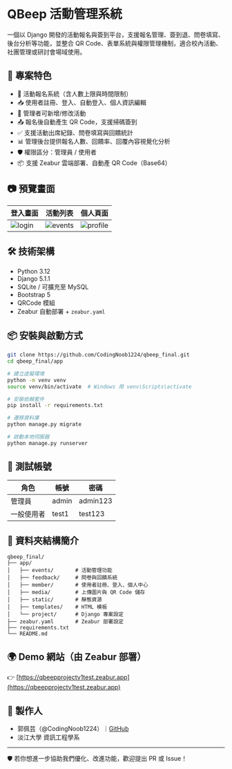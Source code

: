 
# QBeep 活動管理系統

一個以 Django 開發的活動報名與簽到平台，支援報名管理、簽到退、問卷填寫、後台分析等功能，並整合 QR Code、表單系統與權限管理機制，適合校內活動、社團管理或研討會場域使用。

## 🌟 專案特色

- 📝 活動報名系統（含人數上限與時間限制）
- 📥 使用者註冊、登入、自動登入、個人資訊編輯
- 📅 管理者可新增/修改活動
- 📤 報名後自動產生 QR Code，支援掃碼簽到
- ✅ 支援活動出席紀錄、問卷填寫與回饋統計
- 📊 管理後台提供報名人數、回饋率、回覆內容視覺化分析
- 🛡️ 權限區分：管理員 / 使用者
- 📦 支援 Zeabur 雲端部署、自動產 QR Code（Base64）

## 📷 預覽畫面

| 登入畫面 | 活動列表 | 個人頁面 |
|----------|----------|----------|
| ![login](screenshots/login.png) | ![events](screenshots/events.png) | ![profile](screenshots/profile.png) |

## 🛠️ 技術架構

- Python 3.12
- Django 5.1.1
- SQLite / 可擴充至 MySQL
- Bootstrap 5
- QRCode 模組
- Zeabur 自動部署 + `zeabur.yaml`

## 📦 安裝與啟動方式

```bash
git clone https://github.com/CodingNoob1224/qbeep_final.git
cd qbeep_final/app

# 建立虛擬環境
python -m venv venv
source venv/bin/activate  # Windows 用 venv\Scripts\activate

# 安裝依賴套件
pip install -r requirements.txt

# 遷移資料庫
python manage.py migrate

# 啟動本地伺服器
python manage.py runserver
```

## 🧪 測試帳號

| 角色 | 帳號 | 密碼 |
|------|------|------|
| 管理員 | admin | admin123 |
| 一般使用者 | test1 | test123 |

## 📁 資料夾結構簡介

```
qbeep_final/
├── app/
│   ├── events/       # 活動管理功能
│   ├── feedback/     # 問卷與回饋系統
│   ├── member/       # 使用者註冊、登入、個人中心
│   ├── media/        # 上傳圖片與 QR Code 儲存
│   ├── static/       # 靜態資源
│   ├── templates/    # HTML 模板
│   └── project/      # Django 專案設定
├── zeabur.yaml       # Zeabur 部署設定
├── requirements.txt
└── README.md
```

## 🌍 Demo 網站（由 Zeabur 部署）

👉 [https://qbeepprojectv1test.zeabur.app](https://qbeepprojectv1test.zeabur.app)

## 🙌 製作人

- 郭佩芸（@CodingNoob1224）｜[GitHub](https://github.com/CodingNoob1224)
- 淡江大學 資訊工程學系

---

🛡️ 若你想進一步協助我們優化、改進功能，歡迎提出 PR 或 Issue！
